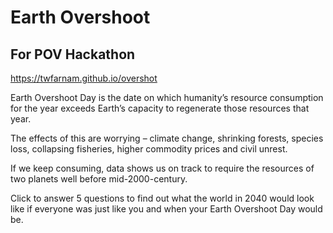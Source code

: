 
# Earth Overshoot

## For POV Hackathon

https://twfarnam.github.io/overshot
  
Earth Overshoot Day is the date on which humanity’s resource consumption for the year exceeds Earth’s capacity to regenerate those resources that year.

The effects of this are worrying – climate change, shrinking forests, species loss, collapsing fisheries, higher commodity prices and civil unrest.

If we keep consuming, data shows us on track to require the resources of two planets well before mid-2000-century.
 
Click to answer 5 questions to find out what the world in 2040 would look like if everyone was just like you and when your Earth Overshoot Day would be.


